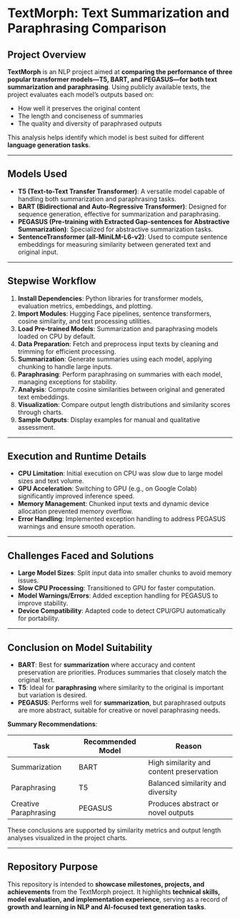 # TextMorph: Text Summarization and Paraphrasing Comparison

## Project Overview
**TextMorph** is an NLP project aimed at **comparing the performance of three popular transformer models—T5, BART, and PEGASUS—for both text summarization and paraphrasing**. Using publicly available texts, the project evaluates each model’s outputs based on:

- How well it preserves the original content  
- The length and conciseness of summaries  
- The quality and diversity of paraphrased outputs  

This analysis helps identify which model is best suited for different **language generation tasks**.

---

## Models Used

- **T5 (Text-to-Text Transfer Transformer)**: A versatile model capable of handling both summarization and paraphrasing tasks.  
- **BART (Bidirectional and Auto-Regressive Transformer)**: Designed for sequence generation, effective for summarization and paraphrasing.  
- **PEGASUS (Pre-training with Extracted Gap-sentences for Abstractive Summarization)**: Specialized for abstractive summarization tasks.  
- **SentenceTransformer (all-MiniLM-L6-v2)**: Used to compute sentence embeddings for measuring similarity between generated text and original input.

---

## Stepwise Workflow

1. **Install Dependencies**: Python libraries for transformer models, evaluation metrics, embeddings, and plotting.  
2. **Import Modules**: Hugging Face pipelines, sentence transformers, cosine similarity, and text processing utilities.  
3. **Load Pre-trained Models**: Summarization and paraphrasing models loaded on CPU by default.  
4. **Data Preparation**: Fetch and preprocess input texts by cleaning and trimming for efficient processing.  
5. **Summarization**: Generate summaries using each model, applying chunking to handle large inputs.  
6. **Paraphrasing**: Perform paraphrasing on summaries with each model, managing exceptions for stability.  
7. **Analysis**: Compute cosine similarities between original and generated text embeddings.  
8. **Visualization**: Compare output length distributions and similarity scores through charts.  
9. **Sample Outputs**: Display examples for manual and qualitative assessment.

---

## Execution and Runtime Details

- **CPU Limitation**: Initial execution on CPU was slow due to large model sizes and text volume.  
- **GPU Acceleration**: Switching to GPU (e.g., on Google Colab) significantly improved inference speed.  
- **Memory Management**: Chunked input texts and dynamic device allocation prevented memory overflow.  
- **Error Handling**: Implemented exception handling to address PEGASUS warnings and ensure smooth operation.

---

## Challenges Faced and Solutions

- **Large Model Sizes**: Split input data into smaller chunks to avoid memory issues.  
- **Slow CPU Processing**: Transitioned to GPU for faster computation.  
- **Model Warnings/Errors**: Added exception handling for PEGASUS to improve stability.  
- **Device Compatibility**: Adapted code to detect CPU/GPU automatically for portability.

---

## Conclusion on Model Suitability

- **BART**: Best for **summarization** where accuracy and content preservation are priorities. Produces summaries that closely match the original text.  
- **T5**: Ideal for **paraphrasing** where similarity to the original is important but variation is desired.  
- **PEGASUS**: Performs well for **summarization**, but paraphrased outputs are more abstract, suitable for creative or novel paraphrasing needs.

**Summary Recommendations**:

| Task              | Recommended Model | Reason |
|------------------|-----------------|--------|
| Summarization     | BART            | High similarity and content preservation |
| Paraphrasing      | T5              | Balanced similarity and diversity |
| Creative Paraphrasing | PEGASUS     | Produces abstract or novel outputs |

These conclusions are supported by similarity metrics and output length analyses visualized in the project charts.

---

## Repository Purpose

This repository is intended to **showcase milestones, projects, and achievements** from the TextMorph project. It highlights **technical skills, model evaluation, and implementation experience**, serving as a record of **growth and learning in NLP and AI-focused text generation tasks**.

